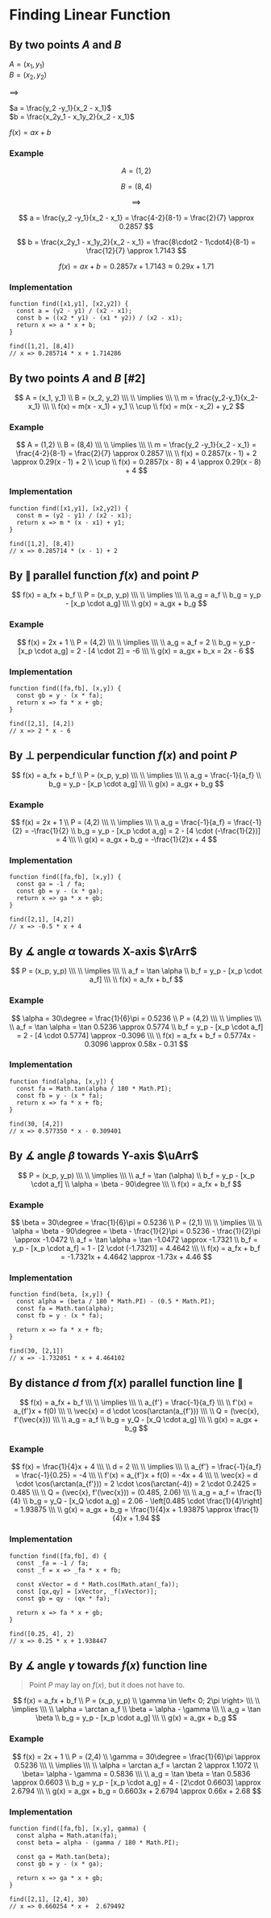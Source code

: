 # Finding Linear Function

## By two points $A$ and $B$

$A = (x_1, y_1)$  
$B = (x_2, y_2)$  

$\implies$  

$a = \frac{y_2 -y_1}{x_2 - x_1}$  
$b = \frac{x_2y_1 - x_1y_2}{x_2 - x_1}$  

$f(x) = ax + b$

### Example

$$
A = (1,2)
$$

$$
B = (8,4)
$$

$$
\implies
$$

$$
a = \frac{y_2 -y_1}{x_2 - x_1} = \frac{4-2}{8-1} = \frac{2}{7} \approx 0.2857
$$

$$
b = \frac{x_2y_1 - x_1y_2}{x_2 - x_1} = \frac{8\cdot2 - 1\cdot4}{8-1} = \frac{12}{7} \approx 1.7143
$$
  
  
$$
f(x) = ax + b = 0.2857x + 1.7143 \approx 0.29x + 1.71
$$

### Implementation

```
function find([x1,y1], [x2,y2]) {
  const a = (y2 - y1) / (x2 - x1);
  const b = ((x2 * y1) - (x1 * y2)) / (x2 - x1);
  return x => a * x + b;
}

find([1,2], [8,4])
// x => 0.285714 * x + 1.714286
```

## By two points $A$ and $B$ [#2]

$$
A = (x_1, y_1)
\\
B = (x_2, y_2)
\\\ \\
\implies
\\\ \\
m = \frac{y_2-y_1}{x_2-x_1}
\\\ \\
f(x) = m(x - x_1) + y_1
\\
\cup
\\
f(x) = m(x - x_2) + y_2
$$

### Example

$$
A = (1,2)
\\
B = (8,4)
\\\ \\
\implies
\\\ \\
m = \frac{y_2 -y_1}{x_2 - x_1} = \frac{4-2}{8-1} = \frac{2}{7} \approx 0.2857
\\\ \\
f(x) = 0.2857(x - 1) + 2 \approx 0.29(x - 1) + 2
\\
\cup
\\
f(x) = 0.2857(x - 8) + 4 \approx 0.29(x - 8) + 4
$$

### Implementation

```
function find([x1,y1], [x2,y2]) {
  const m = (y2 - y1) / (x2 - x1);
  return x => m * (x - x1) + y1;
}

find([1,2], [8,4])
// x => 0.285714 * (x - 1) + 2
```

## By $\|$ parallel function $f(x)$ and point $P$

$$
f(x) = a_fx + b_f
\\
P = (x_p, y_p)
\\\ \\
\implies
\\\ \\
a_g = a_f
\\
b_g = y_p - [x_p \cdot a_g]
\\\ \\
g(x) = a_gx + b_g
$$

### Example

$$
f(x) = 2x + 1
\\
P = (4,2)
\\\ \\
\implies
\\\ \\
a_g = a_f = 2
\\
b_g = y_p - [x_p \cdot a_g] = 2 - [4 \cdot 2] = -6
\\\ \\
g(x) = a_gx + b_x = 2x - 6
$$

### Implementation

```
function find([fa,fb], [x,y]) {
  const gb = y - (x * fa);
  return x => fa * x + gb;
}

find([2,1], [4,2])
// x => 2 * x - 6
```

## By $\perp$ perpendicular function $f(x)$ and point $P$

$$
f(x) = a_fx + b_f
\\
P = (x_p, y_p)
\\\ \\
\implies
\\\ \\
a_g = \frac{-1}{a_f}
\\
b_g = y_p - [x_p \cdot a_g]
\\\ \\
g(x) = a_gx + b_g
$$

### Example

$$
f(x) = 2x + 1
\\
P = (4,2)
\\\ \\
\implies
\\\ \\
a_g = \frac{-1}{a_f} = \frac{-1}{2} = -\frac{1}{2}
\\
b_g = y_p - [x_p \cdot a_g] = 2 - [4 \cdot (-\frac{1}{2})] = 4
\\\ \\
g(x) = a_gx + b_g = -\frac{1}{2}x + 4
$$

### Implementation

```
function find([fa,fb], [x,y]) {
  const ga = -1 / fa;
  const gb = y - (x * ga);
  return x => ga * x + gb;
}

find([2,1], [4,2])
// x => -0.5 * x + 4
```

## By $\measuredangle$ angle $\alpha$ towards X-axis $\rArr$

$$
P = (x_p, y_p)
\\\ \\
\implies
\\\ \\
a_f = \tan \alpha
\\
b_f = y_p - [x_p \cdot a_f]
\\\ \\
f(x) = a_fx + b_f
$$

### Example

$$
\alpha = 30\degree = \frac{1}{6}\pi = 0.5236
\\
P = (4,2)
\\\ \\
\implies
\\\ \\
a_f = \tan \alpha = \tan 0.5236 \approx 0.5774
\\
b_f = y_p - [x_p \cdot a_f] = 2 - [4 \cdot 0.5774] \approx -0.3096
\\\ \\
f(x) = a_fx + b_f = 0.5774x - 0.3096 \approx 0.58x - 0.31
$$

### Implementation

```
function find(alpha, [x,y]) {
  const fa = Math.tan(alpha / 180 * Math.PI);
  const fb = y - (x * fa);
  return x => fa * x + fb;
}

find(30, [4,2])
// x => 0.577350 * x - 0.309401
```

## By $\measuredangle$ angle $\beta$ towards Y-axis $\uArr$

$$
P = (x_p, y_p)
\\\ \\
\implies
\\\ \\
a_f = \tan (\alpha)
\\
b_f = y_p - [x_p \cdot a_f]
\\
\alpha = \beta - 90\degree
\\\ \\
f(x) = a_fx + b_f
$$

### Example

$$
\beta = 30\degree = \frac{1}{6}\pi = 0.5236
\\
P = (2,1)
\\\ \\
\implies
\\\ \\
\alpha = \beta - 90\degree = \beta - \frac{1}{2}\pi = 0.5236 - \frac{1}{2}\pi \approx -1.0472
\\
a_f = \tan \alpha = \tan -1.0472 \approx -1.7321
\\
b_f = y_p - [x_p \cdot a_f] = 1 - [2 \cdot (-1.7321)] = 4.4642
\\\ \\
f(x) = a_fx + b_f = -1.7321x + 4.4642 \approx -1.73x + 4.46
$$

### Implementation

```
function find(beta, [x,y]) {
  const alpha = (beta / 180 * Math.PI) - (0.5 * Math.PI);
  const fa = Math.tan(alpha);
  const fb = y - (x * fa);
  
  return x => fa * x + fb;
}

find(30, [2,1])
// x => -1.732051 * x + 4.464102
```

## By distance $d$ from $f(x)$ parallel function line $\|$

$$
f(x) = a_fx + b_f
\\\ \\
\implies
\\\ \\
a_{f'} = \frac{-1}{a_f}
\\\ \\
f'(x) = a_{f'}x + f(0)
\\\ \\
\vec{x} = d \cdot \cos(\arctan(a_{f'}))
\\\ \\
Q = (\vec{x}, f'(\vec{x}))
\\\ \\
a_g = a_f
\\
b_g = y_Q - [x_Q \cdot a_g]
\\\ \\
g(x) = a_gx + b_g
$$

### Example

$$
f(x) = \frac{1}{4}x + 4
\\\ \\
d = 2
\\\ \\
\implies
\\\ \\
a_{f'} = \frac{-1}{a_f} = \frac{-1}{0.25} = -4
\\\ \\
f'(x) = a_{f'}x + f(0) = -4x + 4
\\\ \\
\vec{x} = d \cdot \cos(\arctan(a_{f'})) = 2 \cdot \cos(\arctan(-4)) = 2 \cdot 0.2425 = 0.485
\\\ \\
Q = (\vec{x}, f'(\vec{x})) = (0.485, 2.06)
\\\ \\
a_g = a_f = \frac{1}{4}
\\
b_g = y_Q - [x_Q \cdot a_g] = 2.06 - \left[0.485 \cdot \frac{1}{4}\right] = 1.93875
\\\ \\
g(x) = a_gx + b_g = \frac{1}{4}x + 1.93875 \approx \frac{1}{4}x + 1.94
$$

### Implementation

```
function find([fa,fb], d) {
  const _fa = -1 / fa;
  const _f = x => _fa * x + fb;
  
  const xVector = d * Math.cos(Math.atan(_fa));
  const [qx,qy] = [xVector, _f(xVector)];
  const gb = qy - (qx * fa);
  
  return x => fa * x + gb;
}

find([0.25, 4], 2)
// x => 0.25 * x + 1.938447
```

## By $\measuredangle$ angle $\gamma$ towards $f(x)$ function line

> Point $P$ may lay on $f(x)$, but it does not have to.

$$
f(x) = a_fx + b_f
\\
P = (x_p, y_p)
\\
\gamma \in \left< 0; 2\pi \right>
\\\ \\
\implies
\\\ \\
\alpha = \arctan a_f
\\
\beta = \alpha - \gamma
\\\ \\
a_g = \tan \beta
\\
b_g = y_p - [x_p \cdot a_g]
\\\ \\
g(x) = a_gx + b_g
$$

### Example

$$
f(x) = 2x + 1
\\
P = (2,4)
\\
\gamma = 30\degree = \frac{1}{6}\pi \approx 0.5236
\\\ \\
\implies
\\\ \\
\alpha = \arctan a_f = \arctan 2 \approx 1.1072
\\
\beta= \alpha - \gamma = 0.5836
\\\ \\
a_g = \tan \beta = \tan 0.5836 \approx 0.6603
\\
b_g = y_p - [x_p \cdot a_g] = 4 - [2\cdot 0.6603] \approx 2.6794
\\\ \\
g(x) = a_gx + b_g = 0.6603x + 2.6794 \approx 0.66x + 2.68
$$

### Implementation

```
function find([fa,fb], [x,y], gamma) {
  const alpha = Math.atan(fa);
  const beta = alpha - (gamma / 180 * Math.PI);
  
  const ga = Math.tan(beta);
  const gb = y - (x * ga);
  
  return x => ga * x + gb;
}

find([2,1], [2,4], 30)
// x => 0.660254 * x +  2.679492
```